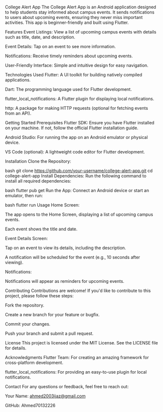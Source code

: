 College Alert App
The College Alert App is an Android application designed to help students stay informed about campus events. It sends notifications to users about upcoming events, ensuring they never miss important activities. This app is beginner-friendly and built using Flutter.

Features
Event Listings: View a list of upcoming campus events with details such as title, date, and description.

Event Details: Tap on an event to see more information.

Notifications: Receive timely reminders about upcoming events.

User-Friendly Interface: Simple and intuitive design for easy navigation.


Technologies Used
Flutter: A UI toolkit for building natively compiled applications.

Dart: The programming language used for Flutter development.

flutter_local_notifications: A Flutter plugin for displaying local notifications.

http: A package for making HTTP requests (optional for fetching events from an API).

Getting Started
Prerequisites
Flutter SDK: Ensure you have Flutter installed on your machine. If not, follow the official Flutter installation guide.

Android Studio: For running the app on an Android emulator or physical device.

VS Code (optional): A lightweight code editor for Flutter development.

Installation
Clone the Repository:

bash  git clone https://github.com/your-username/college-alert-app.git
cd college-alert-app
Install Dependencies:
Run the following command to install all required dependencies:

bash  flutter pub get
Run the App:
Connect an Android device or start an emulator, then run:

bash  flutter run
Usage
Home Screen:

The app opens to the Home Screen, displaying a list of upcoming campus events.

Each event shows the title and date.

Event Details Screen:

Tap on an event to view its details, including the description.

A notification will be scheduled for the event (e.g., 10 seconds after viewing).

Notifications:

Notifications will appear as reminders for upcoming events.


Contributing
Contributions are welcome! If you'd like to contribute to this project, please follow these steps:

Fork the repository.

Create a new branch for your feature or bugfix.

Commit your changes.

Push your branch and submit a pull request.

License
This project is licensed under the MIT License. See the LICENSE file for details.

Acknowledgments
Flutter Team: For creating an amazing framework for cross-platform development.

flutter_local_notifications: For providing an easy-to-use plugin for local notifications.

Contact
For any questions or feedback, feel free to reach out:

Your Name: ahmed2003ijaz@gmail.com

GitHub: Ahmed70132226
